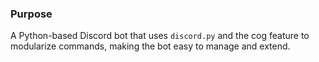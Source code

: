 ### Purpose
A Python-based Discord bot that uses `discord.py` and the cog feature to modularize commands, making the bot easy to manage and extend.
